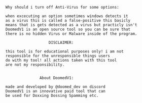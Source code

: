          Why should i turn off Anti-Virus for some options:

         when excecuting an option sometimes windows detects it
         as a virus this is called a false-positive this basicly
         means that is gets detected as a virus but practicly isn't
         DoomedV1 is an open source tool so you can be sure that
         there is no hidden Virus or Malware inside of the program.

                            DISCLAIMER:

         this tool is for educational purposes only! i am not 
         responsible for the unresponsible things users 
         do with my tool! all actions taken with this tool
         are not my responsibility. 


                        About DoomedV1:

         made and developed by @doomed_dev on discord
         DoomedV1 is an innovative paid tool that can
         be used for Doxxing Dossing Spamming etc.
